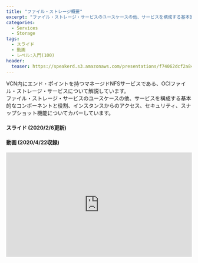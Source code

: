 ```yaml
---
title: "ファイル・ストレージ概要"
excerpt: "ファイル・ストレージ・サービスのユースケースの他、サービスを構成する基本的なコンポーネントと役割、インスタンスからのアクセス、セキュリティ、スナップショット機能についてカバーしています"
categories:
  - Services
  - Storage
tags:
  - スライド
  - 動画
  - レベル:入門(100)
header:
  teaser: https://speakerd.s3.amazonaws.com/presentations/f74062dcf2a84dbdba4a49bb4964ef67/slide_0.jpg
---
```


VCN内にエンド・ポイントを持つマネージドNFSサービスである、OCIファイル・ストレージ・サービスについて解説しています。  
ファイル・ストレージ・サービスのユースケースの他、サービスを構成する基本的なコンポーネントと役割、インスタンスからのアクセス、セキュリティ、スナップショット機能についてカバーしています。


#### スライド (2020/2/6更新)  <!-- 更新日を最新に変更 -->

<div style="max-width:768px">

<!-- Speakerdeckから Embeded リンクを取得して貼り付け (ここから) -->
<script async class="speakerdeck-embed" data-id="f74062dcf2a84dbdba4a49bb4964ef67" data-ratio="1.77777777777778" src="//speakerdeck.com/assets/embed.js"></script>
<!-- Speakerdeckから Embeded リンクを取得して貼り付け (ここまで) -->

</div>


#### 動画 (2020/4/22収録)  <!-- 収録日を最新に変更 -->

<!-- Oracle Vide Hub から Embed リンクを取得して貼り付け (ここから) リンク取得時には Player Size を 768x432 に、Responsive Sizing を有効にして取得してください -->
<div style="max-width:768px"><div style="position:relative;padding-bottom:56.25%"><iframe id="kaltura_player" src="https://cdnapisec.kaltura.com/p/2171811/sp/217181100/embedIframeJs/uiconf_id/35965902/partner_id/2171811?iframeembed=true&playerId=kaltura_player&entry_id=0_buai9zyz&flashvars[streamerType]=auto&amp;flashvars[localizationCode]=en&amp;flashvars[leadWithHTML5]=true&amp;flashvars[sideBarContainer.plugin]=true&amp;flashvars[sideBarContainer.position]=left&amp;flashvars[sideBarContainer.clickToClose]=true&amp;flashvars[chapters.plugin]=true&amp;flashvars[chapters.layout]=vertical&amp;flashvars[chapters.thumbnailRotator]=false&amp;flashvars[streamSelector.plugin]=true&amp;flashvars[EmbedPlayer.SpinnerTarget]=videoHolder&amp;flashvars[dualScreen.plugin]=true&amp;flashvars[hotspots.plugin]=1&amp;flashvars[Kaltura.addCrossoriginToIframe]=true&amp;&wid=1_b5x465b7" width="768" height="432" allowfullscreen webkitallowfullscreen mozAllowFullScreen allow="autoplay *; fullscreen *; encrypted-media *" sandbox="allow-forms allow-same-origin allow-scripts allow-top-navigation allow-pointer-lock allow-popups allow-modals allow-orientation-lock allow-popups-to-escape-sandbox allow-presentation allow-top-navigation-by-user-activation" frameborder="0" title="Kaltura Player" style="position:absolute;top:0;left:0;width:100%;height:100%"></iframe></div></div>
<!-- Oracle Vide Hub から Embed リンクを取得して貼り付け (ここまで) -->
